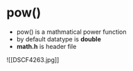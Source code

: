 #  pow()

- pow() is a mathmatical power function 
- by default datatype is **double**
- **math.h** is header file

![[DSCF4263.jpg]]